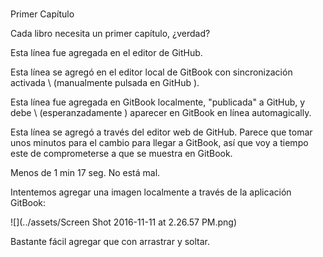 #
Primer Capítulo

Cada libro necesita un primer capítulo, ¿verdad?

Esta línea fue agregada en el editor de GitHub.

Esta línea se agregó en el editor local de GitBook con sincronización activada \ (manualmente pulsada en GitHub \).

Esta línea fue agregada en GitBook localmente, "publicada" a GitHub, y debe \ (esperanzadamente \) aparecer en GitBook en línea automagically.

Esta línea se agregó a través del editor web de GitHub. Parece que tomar unos minutos para el cambio para llegar a GitBook, así que voy a tiempo este de comprometerse a que se muestra en GitBook.

Menos de 1 min 17 seg. No está mal.

Intentemos agregar una imagen localmente a través de la aplicación GitBook:

![](../assets/Screen Shot 2016-11-11 at 2.26.57 PM.png)

Bastante fácil agregar que con arrastrar y soltar.